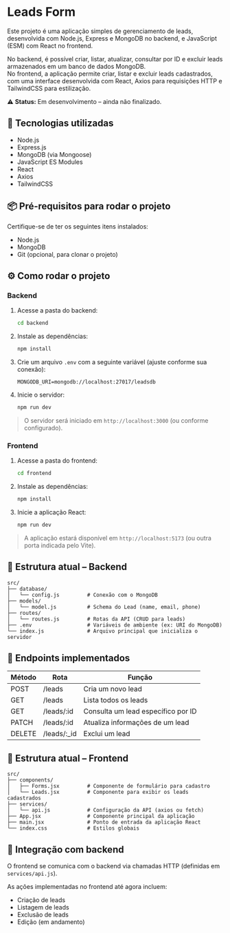 # Leads Form

Este projeto é uma aplicação simples de gerenciamento de leads, desenvolvida com Node.js, Express e MongoDB no backend, e JavaScript (ESM) com React no frontend.

No backend, é possível criar, listar, atualizar, consultar por ID e excluir leads armazenados em um banco de dados MongoDB.  
No frontend, a aplicação permite criar, listar e excluir leads cadastrados, com uma interface desenvolvida com React, Axios para requisições HTTP e TailwindCSS para estilização.

⚠️ **Status:** Em desenvolvimento – ainda não finalizado.

## 🚀 Tecnologias utilizadas

- Node.js
- Express.js
- MongoDB (via Mongoose)
- JavaScript ES Modules
- React
- Axios
- TailwindCSS

## 📦 Pré-requisitos para rodar o projeto

Certifique-se de ter os seguintes itens instalados:

- Node.js  
- MongoDB  
- Git (opcional, para clonar o projeto)

## ⚙️ Como rodar o projeto

### Backend

1. Acesse a pasta do backend:

   ```bash
   cd backend
   ```

2. Instale as dependências:

   ```bash
   npm install
   ```

3. Crie um arquivo `.env` com a seguinte variável (ajuste conforme sua conexão):

   ```env
   MONGODB_URI=mongodb://localhost:27017/leadsdb
   ```

4. Inicie o servidor:

   ```bash
   npm run dev
   ```

> O servidor será iniciado em `http://localhost:3000` (ou conforme configurado).

### Frontend

1. Acesse a pasta do frontend:

   ```bash
   cd frontend
   ```

2. Instale as dependências:

   ```bash
   npm install
   ```

3. Inicie a aplicação React:

   ```bash
   npm run dev
   ```

> A aplicação estará disponível em `http://localhost:5173` (ou outra porta indicada pelo Vite).

## 📂 Estrutura atual – Backend

```
src/
├── database/
│   └── config.js         # Conexão com o MongoDB
├── models/
│   └── model.js          # Schema do Lead (name, email, phone)
├── routes/
│   └── routes.js         # Rotas da API (CRUD para leads)
├── .env                  # Variáveis de ambiente (ex: URI do MongoDB)
└── index.js              # Arquivo principal que inicializa o servidor
```

## 🧩 Endpoints implementados

| Método | Rota         | Função                             |
|--------|--------------|-------------------------------------|
| POST   | /leads       | Cria um novo lead                  |
| GET    | /leads       | Lista todos os leads               |
| GET    | /leads/:id   | Consulta um lead específico por ID |
| PATCH  | /leads/:id   | Atualiza informações de um lead    |
| DELETE | /leads/:_id  | Exclui um lead                     |

## 📂 Estrutura atual – Frontend

```
src/
├── components/
│   ├── Forms.jsx         # Componente de formulário para cadastro
│   └── Leads.jsx         # Componente para exibir os leads cadastrados
├── services/
│   └── api.js            # Configuração da API (axios ou fetch)
├── App.jsx               # Componente principal da aplicação
├── main.jsx              # Ponto de entrada da aplicação React
└── index.css             # Estilos globais
```

## 🔗 Integração com backend

O frontend se comunica com o backend via chamadas HTTP (definidas em `services/api.js`).

As ações implementadas no frontend até agora incluem:

- Criação de leads  
- Listagem de leads  
- Exclusão de leads  
- Edição (em andamento)
